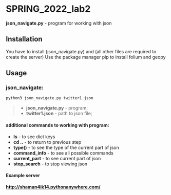 # SPRING_2022_lab2
**json_navigate.py** - program for working with json
## Installation
You have to install (json_navigate.py) and (all other files are required to create the server)
Use the package manager pip to install folium and geopy
## Usage
### json_navigate:
```bash
python3 json_navigate.py twitter1.json
```
>+ **json_navigate.py** - program;
>+ **twitter1.json** - path to json file;
#### additional commands to working with program:
- **ls** - to see dict keys
- **cd ..** - to return to previous step
- **type()** - to see the type of the current part of json
- **command_info** - to see all possible commands
- **current_part** - to see current part of json
- **stop_search** - to stop viewing json
#### Example server
**http://shaman4ik14.pythonanywhere.com/**
